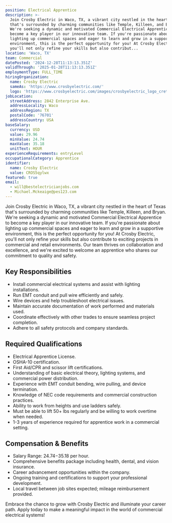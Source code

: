 ```yaml
---
position: Electrical Apprentice
description: >-
  Join Crosby Electric in Waco, TX, a vibrant city nestled in the heart of Texas
  that's surrounded by charming communities like Temple, Killeen, and Bryan.
  We're seeking a dynamic and motivated Commercial Electrical Apprentice to
  become a key player in our innovative team. If you're passionate about
  lighting up commercial spaces and eager to learn and grow in a supportive
  environment, this is the perfect opportunity for you! At Crosby Electric,
  you'll not only refine your skills but also contribut...
location: 'Waco, TX'
team: Commercial
datePosted: '2024-12-28T11:13:13.351Z'
validThrough: '2025-01-28T11:13:13.351Z'
employmentType: FULL_TIME
hiringOrganization:
  name: Crosby Electric
  sameAs: 'https://www.crosbyelectric.com/'
  logo: 'https://www.crosbyelectric.com/images/crosbyelectric_logo_crete.png'
jobLocation:
  streetAddress: 2842 Enterprise Ave.
  addressLocality: Waco
  addressRegion: TX
  postalCode: '76701'
  addressCountry: USA
baseSalary:
  currency: USD
  value: 29.96
  minValue: 24.74
  maxValue: 35.18
  unitText: HOUR
experienceRequirements: entryLevel
occupationalCategory: Apprentice
identifier:
  name: Crosby Electric
  value: CROS5qylwx
featured: true
email:
  - will@bestelectricianjobs.com
  - Michael.Mckeaige@pes123.com
---
```




Join Crosby Electric in Waco, TX, a vibrant city nestled in the heart of Texas that's surrounded by charming communities like Temple, Killeen, and Bryan. We're seeking a dynamic and motivated Commercial Electrical Apprentice to become a key player in our innovative team. If you're passionate about lighting up commercial spaces and eager to learn and grow in a supportive environment, this is the perfect opportunity for you! At Crosby Electric, you'll not only refine your skills but also contribute to exciting projects in commercial and retail environments. Our team thrives on collaboration and excellence, and we're excited to welcome an apprentice who shares our commitment to quality and safety. 

## Key Responsibilities
- Install commercial electrical systems and assist with lighting installations.
- Run EMT conduit and pull wire efficiently and safely.
- Wire devices and help troubleshoot electrical issues.
- Maintain accurate documentation of work performed and materials used.
- Coordinate effectively with other trades to ensure seamless project completion.
- Adhere to all safety protocols and company standards.

## Required Qualifications
- Electrical Apprentice License.
- OSHA-10 certification.
- First Aid/CPR and scissor lift certifications.
- Understanding of basic electrical theory, lighting systems, and commercial power distribution.
- Experience with EMT conduit bending, wire pulling, and device termination.
- Knowledge of NEC code requirements and commercial construction practices.
- Ability to work from heights and use ladders safely.
- Must be able to lift 50+ lbs regularly and be willing to work overtime when needed.
- 1-3 years of experience required for apprentice work in a commercial setting.

## Compensation & Benefits
- Salary Range: $24.74-$35.18 per hour.
- Comprehensive benefits package including health, dental, and vision insurance.
- Career advancement opportunities within the company.
- Ongoing training and certifications to support your professional development.
- Local travel between job sites expected; mileage reimbursement provided.

Embrace the chance to grow with Crosby Electric and illuminate your career path. Apply today to make a meaningful impact in the world of commercial electrical systems!